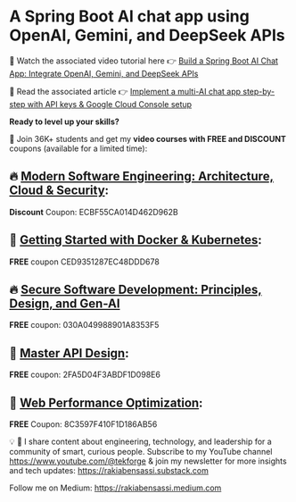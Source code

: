 # A Spring Boot AI chat app using OpenAI, Gemini, and DeepSeek APIs

🎥 Watch the associated video tutorial here 👉 [Build a Spring Boot AI Chat App: Integrate OpenAI, Gemini, and DeepSeek APIs](https://youtu.be/Ma6_6Q4wKXA)

📖 Read the associated article  👉 [Implement a multi-AI chat app step-by-step with API keys & Google Cloud Console setup](https://medium.com/code-like-a-girl/spring-boot-ai-chat-app-with-deepseek-openai-gemini-d860bb8fe5cb?sk=6f31ba1307d00780390da5e73171f3b1)

**Ready to level up your skills?**

🎁 Join 36K+ students and get my **video courses with FREE and DISCOUNT** coupons (available for a limited time):

## 🔥 [Modern Software Engineering: Architecture, Cloud & Security](https://www.udemy.com/course/software-security-gen-ai/?couponCode=ECBF55CA014D462D962B):
**Discount** Coupon: ECBF55CA014D462D962B

## 🐳 [Getting Started with Docker & Kubernetes](https://www.udemy.com/course/kubernetes-docker-practical-guide/?couponCode=CED9351287EC48DDD678):
**FREE** coupon CED9351287EC48DDD678

## 🔥 [Secure Software Development: Principles, Design, and Gen-AI](https://www.udemy.com/course/software-security-gen-ai/?couponCode=030A049988901A8353F5)
**FREE** coupon: 030A049988901A8353F5

## 💯 [Master API Design](https://www.udemy.com/course/master-api-design-authentication-and-authorization/?couponCode=2FA5D04F3ABDF1D098E6):
**FREE** coupon: 2FA5D04F3ABDF1D098E6

## 🚀 [Web Performance Optimization](https://www.udemy.com/course/identify-and-fix-javascript-memory-leaks/?couponCode=8C3597F410F1D186AB56):
**FREE** Coupon: 8C3597F410F1D186AB56

💡 🧠  I share content about engineering, technology, and leadership for a community of smart, curious people. Subscribe to my YouTube channel https://www.youtube.com/@tekforge & join my newsletter for more insights and tech updates: https://rakiabensassi.substack.com

Follow me on Medium: https://rakiabensassi.medium.com

